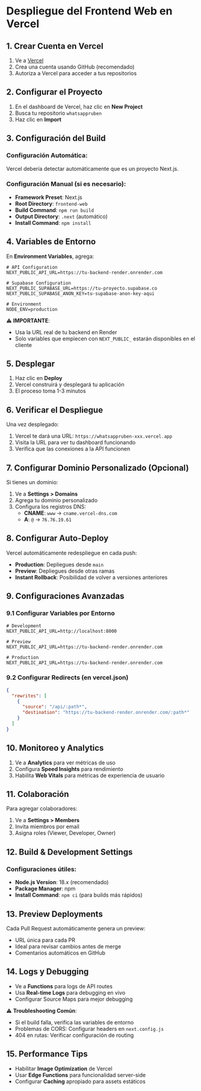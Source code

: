 # Despliegue del Frontend Web en Vercel

## 1. Crear Cuenta en Vercel
1. Ve a [Vercel](https://vercel.com)
2. Crea una cuenta usando GitHub (recomendado)
3. Autoriza a Vercel para acceder a tus repositorios

## 2. Configurar el Proyecto
1. En el dashboard de Vercel, haz clic en **New Project**
2. Busca tu repositorio `whatsappruben`
3. Haz clic en **Import**

## 3. Configuración del Build
### Configuración Automática:
Vercel debería detectar automáticamente que es un proyecto Next.js.

### Configuración Manual (si es necesario):
- **Framework Preset**: Next.js
- **Root Directory**: `frontend-web`
- **Build Command**: `npm run build`
- **Output Directory**: `.next` (automático)
- **Install Command**: `npm install`

## 4. Variables de Entorno
En **Environment Variables**, agrega:

```env
# API Configuration  
NEXT_PUBLIC_API_URL=https://tu-backend-render.onrender.com

# Supabase Configuration
NEXT_PUBLIC_SUPABASE_URL=https://tu-proyecto.supabase.co
NEXT_PUBLIC_SUPABASE_ANON_KEY=tu-supabase-anon-key-aqui

# Environment
NODE_ENV=production
```

⚠️ **IMPORTANTE**: 
- Usa la URL real de tu backend en Render
- Solo variables que empiecen con `NEXT_PUBLIC_` estarán disponibles en el cliente

## 5. Desplegar
1. Haz clic en **Deploy**
2. Vercel construirá y desplegará tu aplicación
3. El proceso toma 1-3 minutos

## 6. Verificar el Despliegue
Una vez desplegado:
1. Vercel te dará una URL: `https://whatsappruben-xxx.vercel.app`
2. Visita la URL para ver tu dashboard funcionando
3. Verifica que las conexiones a la API funcionen

## 7. Configurar Dominio Personalizado (Opcional)
Si tienes un dominio:
1. Ve a **Settings > Domains**
2. Agrega tu dominio personalizado
3. Configura los registros DNS:
   - **CNAME**: `www` → `cname.vercel-dns.com`
   - **A**: `@` → `76.76.19.61`

## 8. Configurar Auto-Deploy
Vercel automáticamente redespliegue en cada push:
- **Production**: Depliegues desde `main`
- **Preview**: Depliegues desde otras ramas
- **Instant Rollback**: Posibilidad de volver a versiones anteriores

## 9. Configuraciones Avanzadas

### 9.1 Configurar Variables por Entorno
```env
# Development
NEXT_PUBLIC_API_URL=http://localhost:8000

# Preview  
NEXT_PUBLIC_API_URL=https://tu-backend-render.onrender.com

# Production
NEXT_PUBLIC_API_URL=https://tu-backend-render.onrender.com
```

### 9.2 Configurar Redirects (en vercel.json)
```json
{
  "rewrites": [
    {
      "source": "/api/:path*",
      "destination": "https://tu-backend-render.onrender.com/:path*"
    }
  ]
}
```

## 10. Monitoreo y Analytics
1. Ve a **Analytics** para ver métricas de uso
2. Configura **Speed Insights** para rendimiento
3. Habilita **Web Vitals** para métricas de experiencia de usuario

## 11. Colaboración
Para agregar colaboradores:
1. Ve a **Settings > Members**
2. Invita miembros por email
3. Asigna roles (Viewer, Developer, Owner)

## 12. Build & Development Settings
### Configuraciones útiles:
- **Node.js Version**: 18.x (recomendado)
- **Package Manager**: npm
- **Install Command**: `npm ci` (para builds más rápidos)

## 13. Preview Deployments
Cada Pull Request automáticamente genera un preview:
- URL única para cada PR
- Ideal para revisar cambios antes de merge
- Comentarios automáticos en GitHub

## 14. Logs y Debugging
- Ve a **Functions** para logs de API routes
- Usa **Real-time Logs** para debugging en vivo
- Configurar Source Maps para mejor debugging

⚠️ **Troubleshooting Común**:
- Si el build falla, verifica las variables de entorno
- Problemas de CORS: Configurar headers en `next.config.js`
- 404 en rutas: Verificar configuración de routing

## 15. Performance Tips
- Habilitar **Image Optimization** de Vercel
- Usar **Edge Functions** para funcionalidad server-side
- Configurar **Caching** apropiado para assets estáticos 